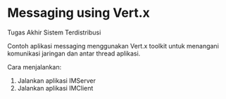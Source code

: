 # Messaging using Vert.x
Tugas Akhir Sistem Terdistribusi

Contoh aplikasi messaging menggunakan Vert.x toolkit untuk menangani komunikasi jaringan dan antar thread aplikasi.

Cara menjalankan:
1. Jalankan aplikasi IMServer
2. Jalankan aplikasi IMClient
